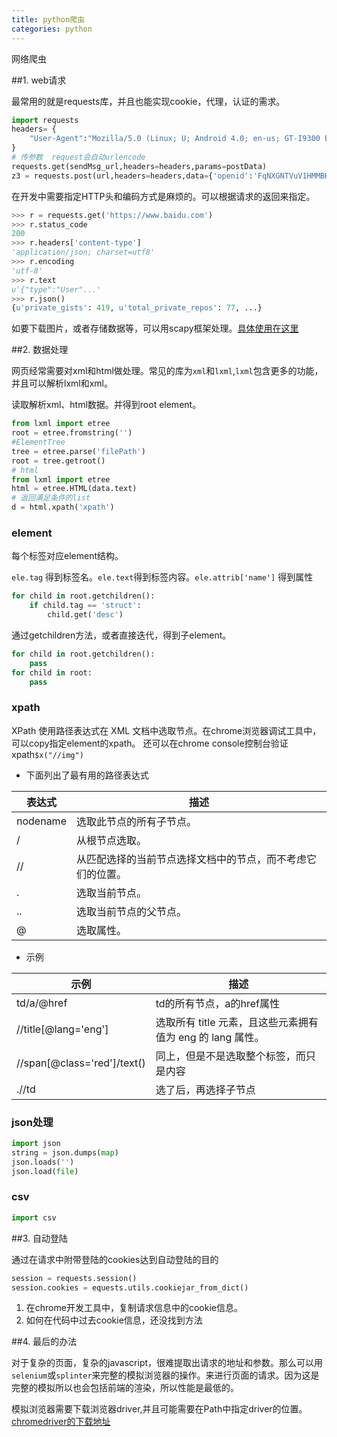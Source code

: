```yaml
---
title: python爬虫
categories: python
---
```

网络爬虫

##1. web请求

最常用的就是requests库，并且也能实现cookie，代理，认证的需求。
```python
import requests
headers= {
    "User-Agent":"Mozilla/5.0 (Linux; U; Android 4.0; en-us; GT-I9300 Build/IMM76D) AppleWebKit/534.30 (KHTML, like Gecko) Version/4.0 Mobile Safari/534.30",    
}
# 传参数  request会自动urlencode
requests.get(sendMsg_url,headers=headers,params=postData)
z3 = requests.post(url,headers=headers,data={'openid':'FqNXGNTVuV1HMMBHVZd','app_id':'0002000600020024'})
```

在开发中需要指定HTTP头和编码方式是麻烦的。可以根据请求的返回来指定。
```python
>>> r = requests.get('https://www.baidu.com')
>>> r.status_code
200
>>> r.headers['content-type']
'application/json; charset=utf8'
>>> r.encoding
'utf-8'
>>> r.text
u'{"type":"User"...'
>>> r.json()
{u'private_gists': 419, u'total_private_repos': 77, ...}
```

如要下载图片，或者存储数据等，可以用scapy框架处理。[具体使用在这里]()

##2. 数据处理

网页经常需要对xml和html做处理。常见的库为`xml`和`lxml`,`lxml`包含更多的功能，并且可以解析lxml和xml。



读取解析xml、html数据。并得到root element。
```python
from lxml import etree
root = etree.fromstring('')
#ElementTree
tree = etree.parse('filePath')
root = tree.getroot()
# html
from lxml import etree
html = etree.HTML(data.text)
# 返回满足条件的list
d = html.xpath('xpath')
```

### element

每个标签对应element结构。

`ele.tag` 得到标签名。`ele.text`得到标签内容。`ele.attrib['name']`  得到属性


```python
for child in root.getchildren():
    if child.tag == 'struct':
        child.get('desc')
```

通过getchildren方法，或者直接迭代，得到子element。

```python
for child in root.getchildren():
    pass
for child in root:
    pass
```



### xpath

XPath 使用路径表达式在 XML 文档中选取节点。在chrome浏览器调试工具中，可以copy指定element的xpath。
还可以在chrome console控制台验证xpath`$x("//img")`



- 下面列出了最有用的路径表达式

|表达式|	描述|
|--|--|
nodename|选取此节点的所有子节点。
/	|从根节点选取。
//	|从匹配选择的当前节点选择文档中的节点，而不考虑它们的位置。
.	|选取当前节点。
..	|选取当前节点的父节点。
@	|选取属性。

- 示例

|示例|描述|
--|--
td/a/@href	|td的所有节点，a的href属性
//title[@lang='eng']	|选取所有 title 元素，且这些元素拥有值为 eng 的 lang 属性。
//span[@class='red']/text()	|同上，但是不是选取整个标签，而只是内容
.//td	|选了后，再选择子节点

### json处理

```python
import json
string = json.dumps(map)
json.loads('')
json.load(file)
```
### csv

```python
import csv
```
##3. 自动登陆

通过在请求中附带登陆的cookies达到自动登陆的目的
```python
session = requests.session()
session.cookies = equests.utils.cookiejar_from_dict()
```

1. 在chrome开发工具中，复制请求信息中的cookie信息。
2. 如何在代码中过去cookie信息，还没找到方法

##4. 最后的办法

对于复杂的页面，复杂的javascript，很难提取出请求的地址和参数。那么可以用`selenium`或`splinter`来完整的模拟浏览器的操作。来进行页面的请求。因为这是完整的模拟所以也会包括前端的渲染，所以性能是最低的。

模拟浏览器需要下载浏览器driver,并且可能需要在Path中指定driver的位置。[chromedriver的下载地址](https://chromedriver.chromium.org/)